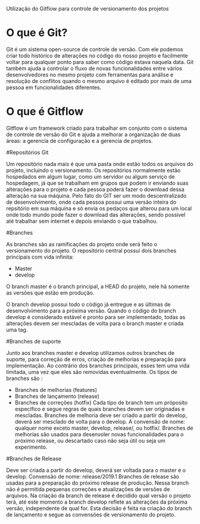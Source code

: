 Utilização do Gitflow para controle de versionamento dos projetos

# O que é Git?
 
Git é um sistema open-source de controle de versão. Com ele podemos criar todo histórico de alterações no código do nosso projeto e facilmente voltar para qualquer ponto para saber como código estava naquela data. Git também ajuda a controlar o fluxo de novas funcionalidades entre vários desenvolvedores no mesmo projeto com ferramentas para análise e resolução de conflitos quando o mesmo arquivo é editado por mais de uma pessoa em funcionalidades diferentes.

# O que é Gitflow

Gitflow é um framework criado para trabalhar em conjunto com o sistema de controle de versão do Git e ajuda a melhorar a organização de duas áreas: a gerencia de configuração e a gerencia de projetos.

#Repositórios Git

Um repositório nada mais é que uma pasta onde estão todos os arquivos do projeto, incluindo o versionamento. Os repositórios normalmente estão hospedados em algum lugar, como um servidor ou algum serviço de hospedagem, já que se trabalham em grupos que podem ir enviando suas alterações para o projeto e cada pessoa poderá fazer o download dessa alteração na sua máquina. Pelo fato do GIT ser um modo descentralizado de desenvolvimento, onde cada pessoa possui uma versão inteira do repsitório em sua máquina e só envia os pedaços que alterou para um local onde todo mundo pode fazer o download das alterações, sendo possivel até trabalhar sem internet e depois enviando o que trabalhou.

#Branches

As branches são as ramificações do projeto onde será feito o versionamento do projeto. O repositório central possui dois branches principais com vida infinita:
* Master
* develop

O branch master é o branch principal, a HEAD do projeto, nele há somente as versões que estão em produção.

O branch develop possui todo o código já entregue e as últimas de desenvolvimento para a próxima versão. Quando o código do branch develop é considerado estável e pronto para ser implementado, todas as alterações devem ser mescladas de volta para o branch master e criada uma tag.

#Branches de suporte 

Junto aos branches master e develop utilizamos outros branches de suporte, para correção de erros, criação de melhorias e preparação para implementação. Ao contrário dos branches principais, esses tem uma vida limitada, uma vez que eles são removidas eventualmente. Os tipos de branches são :
* Branches de melhorias (features)
* Branches de lançamento (release)
* Branches de correções (hotfix)
Cada tipo de branch tem um próposito específico e segue regras de quais branches devem ser originadas e mescladas.
Branches de melhoria deve ser criado a partir do develop, deverá ser mesclado de volta para o develop.
A convensão de nome: qualquer nome exceto master, develop, release/, ou hotfix/.
Branches de melhorias são usados para desenvoler novas funcionalidades para o próximo release, ou descartado caso não seja útil ou seja um experimento.

#Branches de Release

Deve ser criada a partir do develop, deverá ser voltada para o master e o develop. Convensão de nome: release/2019.1
Branches de release são usadas para a preparação do próximo release de produção. Nessa branch não é permitida pequenas correções e atualizações de versões de arquivos. Na criação da branch de release é decidido qual versão o projeto terá, até este momento a branch develop reflete as alterações da próxima versão, independente de qual for. Esta decisão é feita na criação do branch de lançamento e segue as convensões de versionamento do projeto.